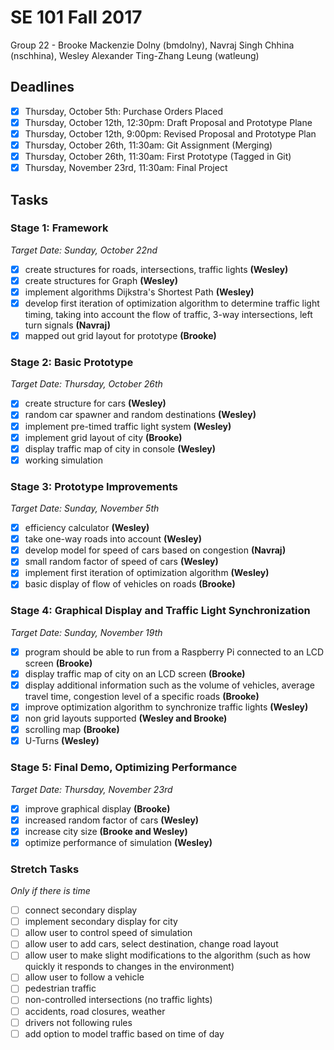 # SE 101 Fall 2017
Group 22 - Brooke Mackenzie Dolny (bmdolny), Navraj Singh Chhina (nschhina), Wesley Alexander Ting-Zhang Leung (watleung)

## Deadlines
- [x] Thursday, October 5th: Purchase Orders Placed
- [x] Thursday, October 12th, 12:30pm: Draft Proposal and Prototype Plane
- [x] Thursday, October 12th, 9:00pm: Revised Proposal and Prototype Plan
- [x] Thursday, October 26th, 11:30am: Git Assignment (Merging)
- [x] Thursday, October 26th, 11:30am: First Prototype (Tagged in Git)
- [x] Thursday, November 23rd, 11:30am: Final Project

## Tasks
### Stage 1: Framework
*Target Date: Sunday, October 22nd*
- [x] create structures for roads, intersections, traffic lights **(Wesley)**
- [x] create structures for Graph **(Wesley)**
- [x] implement algorithms Dijkstra's Shortest Path **(Wesley)**
- [x] develop first iteration of optimization algorithm to determine traffic light timing, taking into account the flow of traffic, 3-way intersections, left turn signals **(Navraj)**
- [x] mapped out grid layout for prototype **(Brooke)**

### Stage 2: Basic Prototype
*Target Date: Thursday, October 26th*
- [x] create structure for cars **(Wesley)**
- [x] random car spawner and random destinations **(Wesley)**
- [x] implement pre-timed traffic light system **(Wesley)**
- [x] implement grid layout of city **(Brooke)**
- [x] display traffic map of city in console **(Wesley)**
- [x] working simulation

### Stage 3: Prototype Improvements
*Target Date: Sunday, November 5th*
- [x] efficiency calculator **(Wesley)**
- [x] take one-way roads into account **(Wesley)**
- [x] develop model for speed of cars based on congestion **(Navraj)**
- [x] small random factor of speed of cars **(Wesley)**
- [x] implement first iteration of optimization algorithm **(Wesley)**
- [x] basic display of flow of vehicles on roads **(Brooke)**

### Stage 4: Graphical Display and Traffic Light Synchronization
*Target Date: Sunday, November 19th*
- [x] program should be able to run from a Raspberry Pi connected to an LCD screen **(Brooke)**
- [x] display traffic map of city on an LCD screen **(Brooke)**
- [x] display additional information such as the volume of vehicles, average travel time, congestion level of a specific roads **(Brooke)**
- [x] improve optimization algorithm to synchronize traffic lights **(Wesley)**
- [x] non grid layouts supported **(Wesley and Brooke)**
- [x] scrolling map **(Brooke)**
- [x] U-Turns **(Wesley)**

### Stage 5: Final Demo, Optimizing Performance
*Target Date: Thursday, November 23rd*
- [x] improve graphical display **(Brooke)**
- [x] increased random factor of cars **(Wesley)**
- [x] increase city size **(Brooke and Wesley)**
- [x] optimize performance of simulation **(Wesley)**

### Stretch Tasks
*Only if there is time*
- [ ] connect secondary display
- [ ] implement secondary display for city
- [ ] allow user to control speed of simulation
- [ ] allow user to add cars, select destination, change road layout
- [ ] allow user to make slight modifications to the algorithm (such as how quickly it responds to changes in the environment)
- [ ] allow user to follow a vehicle
- [ ] pedestrian traffic
- [ ] non-controlled intersections (no traffic lights)
- [ ] accidents, road closures, weather
- [ ] drivers not following rules
- [ ] add option to model traffic based on time of day
